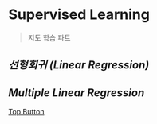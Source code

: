 Supervised Learning
=============  
> 지도 학습 파트  

*선형회귀 (Linear Regression)*
-------------
>   


*Multiple Linear Regression*
-------------  
>   
[Top Button](#)
